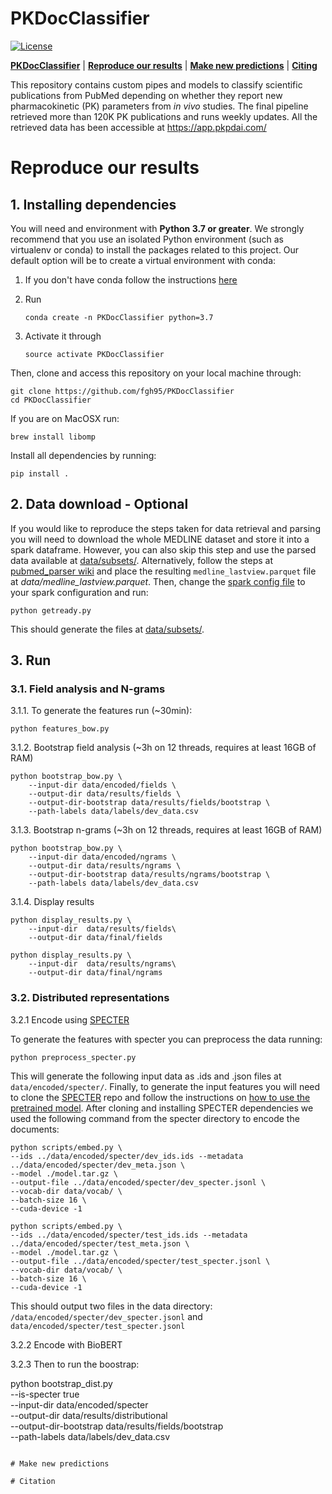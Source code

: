 # PKDocClassifier
[![License](https://img.shields.io/badge/License-MIT-blue.svg)](https://github.com/fgh95/PKDocClassifier/blob/master/LICENSE)

[**PKDocClassifier**](#pkdocclassifier) | [**Reproduce our results**](#reproduce-our-results) | [**Make new predictions**](#make-new-predictions) | [**Citing**](#citation)




This repository contains custom pipes and models to classify scientific publications from PubMed depending on whether they report new pharmacokinetic (PK) parameters from _in vivo_ studies. The final pipeline retrieved more than 120K PK publications and runs weekly updates. All the retrieved data has been accessible at https://app.pkpdai.com/

# Reproduce our results

## 1. Installing dependencies 

You will need and environment with **Python 3.7 or greater**. We strongly recommend that you use an isolated Python environment (such as virtualenv or conda) to install the packages related to this project. Our default option will be to create a virtual environment with conda:
    
1. If you don't have conda follow the instructions [here](https://conda.io/projects/conda/en/latest/user-guide/install/index.html?highlight=conda#regular-installation)

2. Run 

    ````
   conda create -n PKDocClassifier python=3.7
    ````

3. Activate it through
    ````
   source activate PKDocClassifier
    ````

Then, clone and access this repository on your local machine through:

````
git clone https://github.com/fgh95/PKDocClassifier
cd PKDocClassifier
````
If you are on MacOSX run: 

````
brew install libomp
````

Install all dependencies by running: 

````
pip install .
````

## 2. Data download - Optional

If you would like to reproduce the steps taken for data retrieval and parsing you will need to download the whole MEDLINE dataset and store it into a spark dataframe. 
However, you can also skip this step and use the parsed data available at [data/subsets/](https://github.com/fgh95/PKDocClassifier/tree/master/data/subsets). Alternatively, follow the steps at [pubmed_parser wiki](https://github.com/titipata/pubmed_parser/wiki/Download-and-preprocess-MEDLINE-dataset) and place the resulting `medline_lastview.parquet` file at _data/medline_lastview.parquet_. Then, change the [spark config file](https://github.com/fgh95/PKDocClassifier/blob/master/sparksetup/sparkconf.py) to your spark configuration and run:

````
python getready.py
````

This should generate the files at [data/subsets/](https://github.com/fgh95/PKDocClassifier/tree/master/data/subsets).

## 3. Run

### 3.1. Field analysis and N-grams

3.1.1. To generate the features run (~30min):

````
python features_bow.py
````

3.1.2. Bootstrap field analysis (~3h on 12 threads, requires at least 16GB of RAM)

````
python bootstrap_bow.py \
    --input-dir data/encoded/fields \
    --output-dir data/results/fields \
    --output-dir-bootstrap data/results/fields/bootstrap \
    --path-labels data/labels/dev_data.csv
````

3.1.3. Bootstrap n-grams (~3h on 12 threads, requires at least 16GB of RAM)

````
python bootstrap_bow.py \
    --input-dir data/encoded/ngrams \
    --output-dir data/results/ngrams \
    --output-dir-bootstrap data/results/ngrams/bootstrap \
    --path-labels data/labels/dev_data.csv
````

3.1.4. Display results

````
python display_results.py \
    --input-dir  data/results/fields\
    --output-dir data/final/fields
````

````
python display_results.py \
    --input-dir  data/results/ngrams\
    --output-dir data/final/ngrams
````

### 3.2. Distributed representations


3.2.1 Encode using [SPECTER](https://github.com/allenai/specter)

To generate the features with specter you can preprocess the data running: 

````
python preprocess_specter.py
````

This will generate the following input data as .ids and .json files at `data/encoded/specter/`. Finally, 
to generate the input features you will need to clone the [SPECTER](https://github.com/allenai/specter) repo and follow the instructions on [how to use the pretrained model](https://github.com/allenai/specter#how-to-use-the-pretrained-model). 
After cloning and installing SPECTER dependencies we used the following command from the specter directory to encode the documents: 

 ````
python scripts/embed.py \
--ids ../data/encoded/specter/dev_ids.ids --metadata ../data/encoded/specter/dev_meta.json \
--model ./model.tar.gz \
--output-file ../data/encoded/specter/dev_specter.jsonl \
--vocab-dir data/vocab/ \
--batch-size 16 \
--cuda-device -1
 ````

 ````
python scripts/embed.py \
--ids ../data/encoded/specter/test_ids.ids --metadata ../data/encoded/specter/test_meta.json \
--model ./model.tar.gz \
--output-file ../data/encoded/specter/test_specter.jsonl \
--vocab-dir data/vocab/ \
--batch-size 16 \
--cuda-device -1
 ````

This should output two files in the data directory: 
`/data/encoded/specter/dev_specter.jsonl` and `data/encoded/specter/test_specter.jsonl`

3.2.2 Encode with BioBERT

3.2.3
Then to run the boostrap: 

python bootstrap_dist.py \
    --is-specter true \
    --input-dir data/encoded/specter \
    --output-dir data/results/distributional \
    --output-dir-bootstrap data/results/fields/bootstrap \
    --path-labels data/labels/dev_data.csv
````

# Make new predictions

# Citation